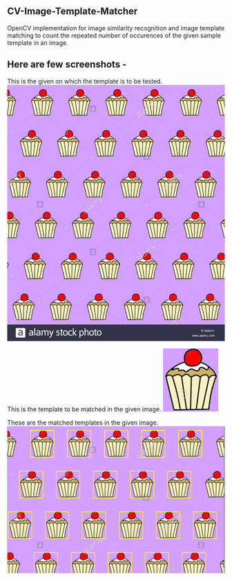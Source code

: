 ## CV-Image-Template-Matcher
OpenCV implementation for image similarity recognition and image template matching to count the repeated number of occurences of the given sample template in an image.

Here are few screenshots -
------------------------------------
This is the given on which the template is to be tested.
![Alt text](/template/image.jpg "This is the given on which the template is to be tested.")

This is the template to be matched in the given image.
![Alt text](/template/template.jpg "This is the template to be matched in the given image.")

These are the matched templates in the given image.
![Alt text](/template/result.jpg "These are the matched templates in the given image.")

